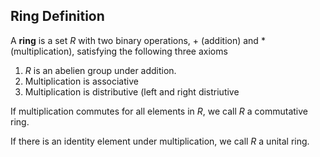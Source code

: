 ## Ring Definition

A **ring** is a set $R$ with two binary operations, $+$ (addition) and $\ast$ (multiplication), satisfying the following three axioms

1. $R$ is an abelien group under addition.
2. Multiplication is associative
3. Multiplication is distributive (left and right distriutive

If multiplication commutes for all elements in $R$, we call $R$ a commutative ring.

If there is an identity element under multiplication, we call $R$ a unital ring.
